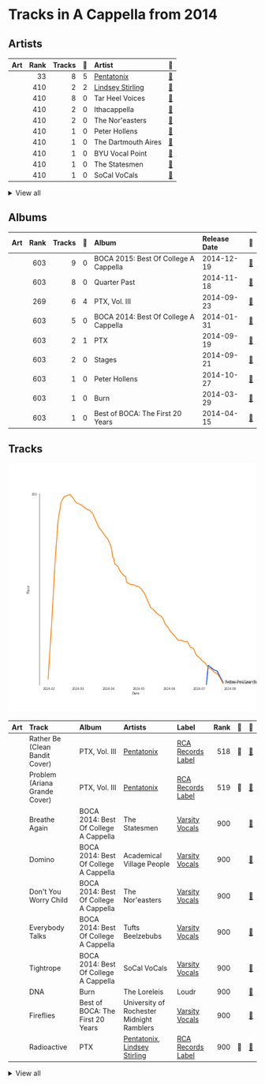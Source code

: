 # Tracks in A Cappella from 2014

## Artists

| Art | Rank | Tracks | 💚 | Artist | 🔗 |
|:---|---:|---:|---:|:---|:---|
| <img src="https://i.scdn.co/image/ab6761610000e5eb746dd598cf914934bd27ed7e" alt="" width="50" /> | 33 | 8 | 5 | [Pentatonix](../../../artists/pentatonix/overview.md) | [🔗](https://open.spotify.com/artist/26AHtbjWKiwYzsoGoUZq53) |
| <img src="https://i.scdn.co/image/ab6761610000e5eb36c6fa1b8ff851988de641f8" alt="" width="50" /> | 410 | 2 | 2 | [Lindsey Stirling](../../../artists/lindsey_stirling/overview.md) | [🔗](https://open.spotify.com/artist/378dH6EszOLFShpRzAQkVM) |
| <img src="https://i.scdn.co/image/ab6761610000e5eb3a9c5b798300322d4bc698f0" alt="" width="50" /> | 410 | 8 | 0 | Tar Heel Voices | [🔗](https://open.spotify.com/artist/1apO6pJsV1nwuF2K8sEsDo) |
| <img src="https://i.scdn.co/image/ab6761610000e5ebd7125855c1ecfb7680363db7" alt="" width="50" /> | 410 | 2 | 0 | Ithacappella | [🔗](https://open.spotify.com/artist/5bPTIGQvxRNjr6wl9yyAct) |
| <img src="https://i.scdn.co/image/ab6761610000e5eb8c4a9d4a5f8004ad4d0195aa" alt="" width="50" /> | 410 | 2 | 0 | The Nor'easters | [🔗](https://open.spotify.com/artist/1aLfVgwt8eBrpvHcutWmqe) |
| <img src="https://i.scdn.co/image/ab6761610000e5eb5c2b393e7d8a0a1bdb64b231" alt="" width="50" /> | 410 | 1 | 0 | Peter Hollens | [🔗](https://open.spotify.com/artist/7EIbKyiLnEJ1Y074UIUyZJ) |
| <img src="https://i.scdn.co/image/ab6761610000e5eb3d31148f43345a656ba8ae76" alt="" width="50" /> | 410 | 1 | 0 | The Dartmouth Aires | [🔗](https://open.spotify.com/artist/71Cez1b1NqsxIn5u8XNiQD) |
| <img src="https://i.scdn.co/image/ab6761610000e5ebca07421c1f955de405f70021" alt="" width="50" /> | 410 | 1 | 0 | BYU Vocal Point | [🔗](https://open.spotify.com/artist/5zhxxb24WP6q6rbLHAn2UQ) |
| <img src="https://i.scdn.co/image/ab6761610000e5ebf304b5e3a490e7a19fbcb749" alt="" width="50" /> | 410 | 1 | 0 | The Statesmen | [🔗](https://open.spotify.com/artist/5m9J0qjRMcetcTxN535NBZ) |
| <img src="https://i.scdn.co/image/ab6761610000e5eb78999d4b6fb0847081e2f479" alt="" width="50" /> | 410 | 1 | 0 | SoCal VoCals | [🔗](https://open.spotify.com/artist/5L30XpwHG77eWCZtelTns9) |


<details>
<summary>View all</summary>

| Art | Rank | Tracks | 💚 | Artist | 🔗 |
|:---|---:|---:|---:|:---|:---|
| <img src="https://i.scdn.co/image/ab6761610000e5eb8be60bf944b4dfa165ed2995" alt="" width="50" /> | 410 | 1 | 0 | Vocal Point (University of Delaware) | [🔗](https://open.spotify.com/artist/4nrhXBXu7FnxWeSbB21bfk) |
| <img src="https://i.scdn.co/image/ab6761610000e5eb504c57086f85855719dba0e3" alt="" width="50" /> | 410 | 1 | 0 | Tufts Beelzebubs | [🔗](https://open.spotify.com/artist/4VsNVAxuPxZrJMWE2Tprtq) |
| <img src="https://i.scdn.co/image/ab6761610000e5ebf9c4a13ec9833826f03a183a" alt="" width="50" /> | 410 | 1 | 0 | Evynne Hollens | [🔗](https://open.spotify.com/artist/3nj3MfJCFFoKiRkAOW1R8c) |
| <img src="https://i.scdn.co/image/ab6761610000e5ebf3504a2a1d55d7defa6cb2bc" alt="" width="50" /> | 410 | 1 | 0 | Hullabahoos | [🔗](https://open.spotify.com/artist/3S1DEHnGNfWmamdZEyLs8I) |
| <img src="https://i.scdn.co/image/ab6761610000e5ebfdafe8faacce33ba647bb2ca" alt="" width="50" /> | 410 | 1 | 0 | Eight Beat Measure | [🔗](https://open.spotify.com/artist/3My1YRLewqqDXME2OkBpdZ) |
| <img src="https://i.scdn.co/image/ab6761610000e5eb71d410aa92b2950f9d59e2bc" alt="" width="50" /> | 410 | 1 | 0 | University of Rochester Midnight Ramblers | [🔗](https://open.spotify.com/artist/2Tv49uvEsNJXUpuFL7HuKu) |
| <img src="https://i.scdn.co/image/ab6761610000e5ebbd6758093c92bc8d0c21ba72" alt="" width="50" /> | 410 | 1 | 0 | Penn Masala | [🔗](https://open.spotify.com/artist/2MhJb1ljKttJewuYZTpXxr) |
| <img src="https://i.scdn.co/image/ab6761610000e5eb2e0ad34c3e72d947a63a60f2" alt="" width="50" /> | 410 | 1 | 0 | The Loreleis | [🔗](https://open.spotify.com/artist/1fqMjreaczGwFmdmG6AvJs) |
| <img src="https://i.scdn.co/image/ab67616d0000b27326f8d98a82475c320a41a919" alt="" width="50" /> | 410 | 1 | 0 | Academical Village People | [🔗](https://open.spotify.com/artist/1Vjug1h4HXCeplbouQEbV3) |
| <img src="https://i.scdn.co/image/ab6761610000e5eb44b7da1ed96c2af6f91602c2" alt="" width="50" /> | 410 | 1 | 0 | The Virginia Gentlemen | [🔗](https://open.spotify.com/artist/0steWfkS4hwaErh84SlHMW) |
| <img src="https://i.scdn.co/image/ab6761610000e5eb032f0433eca2a48c3fdfe379" alt="" width="50" /> | 410 | 1 | 0 | New Dominions | [🔗](https://open.spotify.com/artist/0PzFyYSC4Y7JarVyByrJPc) |

</details>


## Albums

| Art | Rank | Tracks | 💚 | Album | Release Date | 🔗 |
|:---|---:|---:|---:|:---|:---|:---|
| <img src="https://i.scdn.co/image/ab67616d0000b273c017a082238a2fe8dfa10419" alt="" width="50" /> | 603 | 9 | 0 | BOCA 2015: Best Of College A Cappella | 2014-12-19 | [🔗](https://open.spotify.com/album/0gyhBvJs1GiI31cMMmKLnK) |
| <img src="https://i.scdn.co/image/ab67616d0000b273987a99b436a78299e8dcb7dd" alt="" width="50" /> | 603 | 8 | 0 | Quarter Past | 2014-11-18 | [🔗](https://open.spotify.com/album/1pScBPjmT5w3s0BTgkdgJy) |
| <img src="https://i.scdn.co/image/ab67616d0000b2732aef4a2297fc883d45e6cb2b" alt="" width="50" /> | 269 | 6 | 4 | PTX, Vol. III | 2014-09-23 | [🔗](https://open.spotify.com/album/32y54TelUHSUDWVOx4h1B4) |
| <img src="https://i.scdn.co/image/ab67616d0000b2737b67b0ad83e8adff4608e918" alt="" width="50" /> | 603 | 5 | 0 | BOCA 2014: Best Of College A Cappella | 2014-01-31 | [🔗](https://open.spotify.com/album/7rZoAMtoZ8s5mLIlUTWgVT) |
| <img src="https://i.scdn.co/image/ab67616d0000b273b7c8f5fe522c41d590c8e4e5" alt="" width="50" /> | 603 | 2 | 1 | PTX | 2014-09-19 | [🔗](https://open.spotify.com/album/77RBn8pRsfXlZdfTQh221D) |
| <img src="https://i.scdn.co/image/ab67616d0000b27379b679128839141600389209" alt="" width="50" /> | 603 | 2 | 0 | Stages | 2014-09-21 | [🔗](https://open.spotify.com/album/3mnYoDcAHKx6uA91f7rtAa) |
| <img src="https://i.scdn.co/image/ab67616d0000b2733d0f26eb9219f5670aa84bda" alt="" width="50" /> | 603 | 1 | 0 | Peter Hollens | 2014-10-27 | [🔗](https://open.spotify.com/album/5kB9QXjsPtcUwvlj4w0dZV) |
| <img src="https://i.scdn.co/image/ab67616d0000b273480fc6e065aa8b15bd01485d" alt="" width="50" /> | 603 | 1 | 0 | Burn | 2014-03-29 | [🔗](https://open.spotify.com/album/1fcocQi9SDelG4xiE3d7yQ) |
| <img src="https://i.scdn.co/image/ab67616d0000b273acd107057c2284c39f1c3b27" alt="" width="50" /> | 603 | 1 | 0 | Best of BOCA: The First 20 Years | 2014-04-15 | [🔗](https://open.spotify.com/album/5bcLIouxn2oBiGvf4vvO6u) |

## Tracks

![Track score ranking over time](../../../images/playlists/a_cappella/2014/tracks_time_series.png)

| Art | Track | Album | Artists | Label | Rank | 💚 | 🔗 |
|:---|:---|:---|:---|:---|---:|:---|:---|
| <img src="https://i.scdn.co/image/ab67616d0000b2732aef4a2297fc883d45e6cb2b" alt="" width="50" /> | Rather Be (Clean Bandit Cover) | PTX, Vol. III | [Pentatonix](../../../artists/pentatonix/overview.md) | [RCA Records Label](../../../labels/rca_records_label) | 518 | 💚 | [🔗](https://open.spotify.com/track/4hxemf0pE0mSzubgsfRLWu) |
| <img src="https://i.scdn.co/image/ab67616d0000b2732aef4a2297fc883d45e6cb2b" alt="" width="50" /> | Problem (Ariana Grande Cover) | PTX, Vol. III | [Pentatonix](../../../artists/pentatonix/overview.md) | [RCA Records Label](../../../labels/rca_records_label) | 519 | 💚 | [🔗](https://open.spotify.com/track/45h4cCw7ccsRXb0Orle2an) |
| <img src="https://i.scdn.co/image/ab67616d0000b2737b67b0ad83e8adff4608e918" alt="" width="50" /> | Breathe Again | BOCA 2014: Best Of College A Cappella | The Statesmen | [Varsity Vocals](../../../labels/varsity_vocals) | 900 | | [🔗](https://open.spotify.com/track/5wxyJOGMdJKVRHsjCx3IOb) |
| <img src="https://i.scdn.co/image/ab67616d0000b2737b67b0ad83e8adff4608e918" alt="" width="50" /> | Domino | BOCA 2014: Best Of College A Cappella | Academical Village People | [Varsity Vocals](../../../labels/varsity_vocals) | 900 | | [🔗](https://open.spotify.com/track/3DKmS1wFIHh2fs2rLWnngc) |
| <img src="https://i.scdn.co/image/ab67616d0000b2737b67b0ad83e8adff4608e918" alt="" width="50" /> | Don't You Worry Child | BOCA 2014: Best Of College A Cappella | The Nor'easters | [Varsity Vocals](../../../labels/varsity_vocals) | 900 | | [🔗](https://open.spotify.com/track/62RQw8vUhTQ96zpoeLP1ux) |
| <img src="https://i.scdn.co/image/ab67616d0000b2737b67b0ad83e8adff4608e918" alt="" width="50" /> | Everybody Talks | BOCA 2014: Best Of College A Cappella | Tufts Beelzebubs | [Varsity Vocals](../../../labels/varsity_vocals) | 900 | | [🔗](https://open.spotify.com/track/4uJ9zT1WIdRQXY0cd71Pki) |
| <img src="https://i.scdn.co/image/ab67616d0000b2737b67b0ad83e8adff4608e918" alt="" width="50" /> | Tightrope | BOCA 2014: Best Of College A Cappella | SoCal VoCals | [Varsity Vocals](../../../labels/varsity_vocals) | 900 | | [🔗](https://open.spotify.com/track/3SVFOwTfDYsfYISonpmSJz) |
| <img src="https://i.scdn.co/image/ab67616d0000b273480fc6e065aa8b15bd01485d" alt="" width="50" /> | DNA | Burn | The Loreleis | Loudr | 900 | | [🔗](https://open.spotify.com/track/5ga8GnfhDfcscqlzIFNoBp) |
| <img src="https://i.scdn.co/image/ab67616d0000b273acd107057c2284c39f1c3b27" alt="" width="50" /> | Fireflies | Best of BOCA: The First 20 Years | University of Rochester Midnight Ramblers | [Varsity Vocals](../../../labels/varsity_vocals) | 900 | | [🔗](https://open.spotify.com/track/39g3TJTdQlakKOb1LHLkUP) |
| <img src="https://i.scdn.co/image/ab67616d0000b273b7c8f5fe522c41d590c8e4e5" alt="" width="50" /> | Radioactive | PTX | [Pentatonix](../../../artists/pentatonix/overview.md), [Lindsey Stirling](../../../artists/lindsey_stirling/overview.md) | [RCA Records Label](../../../labels/rca_records_label) | 900 | 💚 | [🔗](https://open.spotify.com/track/7dJGehjbhJvs3K4fWwYTW1) |


<details>
<summary>View all</summary>

| Art | Track | Album | Artists | Label | Rank | 💚 | 🔗 |
|:---|:---|:---|:---|:---|---:|:---|:---|
| <img src="https://i.scdn.co/image/ab67616d0000b273b7c8f5fe522c41d590c8e4e5" alt="" width="50" /> | Say Something | PTX | [Pentatonix](../../../artists/pentatonix/overview.md) | [RCA Records Label](../../../labels/rca_records_label) | 900 | | [🔗](https://open.spotify.com/track/2SrJ0Iw6GobiRGyh2XKZhV) |
| <img src="https://i.scdn.co/image/ab67616d0000b27379b679128839141600389209" alt="" width="50" /> | Don't Stop Me Now | Stages | Ithacappella | [Ithacappella](../../../labels/ithacappella) | 900 | | [🔗](https://open.spotify.com/track/4DBs9w3PojGatSDbT42vS7) |
| <img src="https://i.scdn.co/image/ab67616d0000b27379b679128839141600389209" alt="" width="50" /> | Say Something | Stages | Ithacappella | [Ithacappella](../../../labels/ithacappella) | 900 | | [🔗](https://open.spotify.com/track/03ZafJ5f3rfyF9fSB8JkX8) |
| <img src="https://i.scdn.co/image/ab67616d0000b2732aef4a2297fc883d45e6cb2b" alt="" width="50" /> | La La Latch (Sam Smith/Disclosure/Naughty Boy Mashup) | PTX, Vol. III | [Pentatonix](../../../artists/pentatonix/overview.md) | [RCA Records Label](../../../labels/rca_records_label) | 900 | 💚 | [🔗](https://open.spotify.com/track/6fOqEAXCwboCO4BdzbZG1K) |
| <img src="https://i.scdn.co/image/ab67616d0000b2732aef4a2297fc883d45e6cb2b" alt="" width="50" /> | Papaoutai (Stromae Cover) (feat. Lindsey Stirling) | PTX, Vol. III | [Pentatonix](../../../artists/pentatonix/overview.md), [Lindsey Stirling](../../../artists/lindsey_stirling/overview.md) | [RCA Records Label](../../../labels/rca_records_label) | 900 | 💚 | [🔗](https://open.spotify.com/track/4LeTorR5FyWgxM3zZI7Qii) |
| <img src="https://i.scdn.co/image/ab67616d0000b2732aef4a2297fc883d45e6cb2b" alt="" width="50" /> | See Through | PTX, Vol. III | [Pentatonix](../../../artists/pentatonix/overview.md) | [RCA Records Label](../../../labels/rca_records_label) | 900 | | [🔗](https://open.spotify.com/track/6UNqsxeupIqwNds2oSDYnY) |
| <img src="https://i.scdn.co/image/ab67616d0000b2732aef4a2297fc883d45e6cb2b" alt="" width="50" /> | Standing By | PTX, Vol. III | [Pentatonix](../../../artists/pentatonix/overview.md) | [RCA Records Label](../../../labels/rca_records_label) | 900 | | [🔗](https://open.spotify.com/track/2ZtMNYog671T0UFfp0hhWq) |
| <img src="https://i.scdn.co/image/ab67616d0000b2733d0f26eb9219f5670aa84bda" alt="" width="50" /> | Les Miserables Medley | Peter Hollens | Peter Hollens, Evynne Hollens | [Peter Hollens](../../../labels/peter_hollens) | 900 | | [🔗](https://open.spotify.com/track/2qo9G9xV51aUpclzAYEU9W) |
| <img src="https://i.scdn.co/image/ab67616d0000b273987a99b436a78299e8dcb7dd" alt="" width="50" /> | Blown Away | Quarter Past | Tar Heel Voices | [A Cappella Records](../../../labels/a_cappella_records) | 900 | | [🔗](https://open.spotify.com/track/0XWtfrs1Sh8Qm47OeMlCYN) |
| <img src="https://i.scdn.co/image/ab67616d0000b273987a99b436a78299e8dcb7dd" alt="" width="50" /> | Falling Slowly | Quarter Past | Tar Heel Voices | [A Cappella Records](../../../labels/a_cappella_records) | 900 | | [🔗](https://open.spotify.com/track/4tzF2kdCUtlbVpry6z9WPZ) |
| <img src="https://i.scdn.co/image/ab67616d0000b273987a99b436a78299e8dcb7dd" alt="" width="50" /> | Morning Comes | Quarter Past | Tar Heel Voices | [A Cappella Records](../../../labels/a_cappella_records) | 900 | | [🔗](https://open.spotify.com/track/1z0NSC0GZhulpwAGv6QcYN) |
| <img src="https://i.scdn.co/image/ab67616d0000b273987a99b436a78299e8dcb7dd" alt="" width="50" /> | Set Fire To The Rain | Quarter Past | Tar Heel Voices | [A Cappella Records](../../../labels/a_cappella_records) | 900 | | [🔗](https://open.spotify.com/track/6SMKwFe2OB1HOh1ZT8sOVq) |
| <img src="https://i.scdn.co/image/ab67616d0000b273987a99b436a78299e8dcb7dd" alt="" width="50" /> | Speechless | Quarter Past | Tar Heel Voices | [A Cappella Records](../../../labels/a_cappella_records) | 900 | | [🔗](https://open.spotify.com/track/3ibXraWcKcHr3ga4PKRY05) |
| <img src="https://i.scdn.co/image/ab67616d0000b273987a99b436a78299e8dcb7dd" alt="" width="50" /> | Wait It Out | Quarter Past | Tar Heel Voices | [A Cappella Records](../../../labels/a_cappella_records) | 900 | | [🔗](https://open.spotify.com/track/5jxyJeMudecYVsPXctn4dv) |
| <img src="https://i.scdn.co/image/ab67616d0000b273987a99b436a78299e8dcb7dd" alt="" width="50" /> | Wanted | Quarter Past | Tar Heel Voices | [A Cappella Records](../../../labels/a_cappella_records) | 900 | | [🔗](https://open.spotify.com/track/0wfPw0MHPaMOt4Np1oCa0q) |
| <img src="https://i.scdn.co/image/ab67616d0000b273987a99b436a78299e8dcb7dd" alt="" width="50" /> | You And I | Quarter Past | Tar Heel Voices | [A Cappella Records](../../../labels/a_cappella_records) | 900 | | [🔗](https://open.spotify.com/track/5L6yEBGz4rtApJ8PgY6kjl) |
| <img src="https://i.scdn.co/image/ab67616d0000b273c017a082238a2fe8dfa10419" alt="" width="50" /> | All of Me | BOCA 2015: Best Of College A Cappella | The Dartmouth Aires | [Varsity Vocals](../../../labels/varsity_vocals) | 900 | | [🔗](https://open.spotify.com/track/2Sur4RO7a4VVXxzfxX9bY7) |
| <img src="https://i.scdn.co/image/ab67616d0000b273c017a082238a2fe8dfa10419" alt="" width="50" /> | Chandelier | BOCA 2015: Best Of College A Cappella | New Dominions | [Varsity Vocals](../../../labels/varsity_vocals) | 900 | | [🔗](https://open.spotify.com/track/6VIwRB8pI0PgAXBwswVENi) |
| <img src="https://i.scdn.co/image/ab67616d0000b273c017a082238a2fe8dfa10419" alt="" width="50" /> | Counting Stars | BOCA 2015: Best Of College A Cappella | The Nor'easters | [Varsity Vocals](../../../labels/varsity_vocals) | 900 | | [🔗](https://open.spotify.com/track/7btsa3AD5GeGV3GJUtWhMj) |
| <img src="https://i.scdn.co/image/ab67616d0000b273c017a082238a2fe8dfa10419" alt="" width="50" /> | Eine kleine Nachtmusik | BOCA 2015: Best Of College A Cappella | BYU Vocal Point | [Varsity Vocals](../../../labels/varsity_vocals) | 900 | | [🔗](https://open.spotify.com/track/4C4waD825wsfbZfQCxMmNn) |
| <img src="https://i.scdn.co/image/ab67616d0000b273c017a082238a2fe8dfa10419" alt="" width="50" /> | Manwa Laage | BOCA 2015: Best Of College A Cappella | Penn Masala | [Varsity Vocals](../../../labels/varsity_vocals) | 900 | | [🔗](https://open.spotify.com/track/2aMMIV2pWF9S3eOQ0MFll7) |
| <img src="https://i.scdn.co/image/ab67616d0000b273c017a082238a2fe8dfa10419" alt="" width="50" /> | Problem | BOCA 2015: Best Of College A Cappella | The Virginia Gentlemen | [Varsity Vocals](../../../labels/varsity_vocals) | 900 | | [🔗](https://open.spotify.com/track/16Q8OxraSJD6JX8gnmzjTS) |
| <img src="https://i.scdn.co/image/ab67616d0000b273c017a082238a2fe8dfa10419" alt="" width="50" /> | Sweater Weather | BOCA 2015: Best Of College A Cappella | Hullabahoos | [Varsity Vocals](../../../labels/varsity_vocals) | 900 | | [🔗](https://open.spotify.com/track/1cV1Q5LrLF4NdLgp1XuRvw) |
| <img src="https://i.scdn.co/image/ab67616d0000b273c017a082238a2fe8dfa10419" alt="" width="50" /> | Talk Dirty | BOCA 2015: Best Of College A Cappella | Eight Beat Measure | [Varsity Vocals](../../../labels/varsity_vocals) | 900 | | [🔗](https://open.spotify.com/track/5lFEOhTWJbqbI0MwWhiKKk) |
| <img src="https://i.scdn.co/image/ab67616d0000b273c017a082238a2fe8dfa10419" alt="" width="50" /> | Wrecking Ball | BOCA 2015: Best Of College A Cappella | Vocal Point (University of Delaware) | [Varsity Vocals](../../../labels/varsity_vocals) | 900 | | [🔗](https://open.spotify.com/track/16FprIRs4tJd34TnnjOagK) |

</details>

